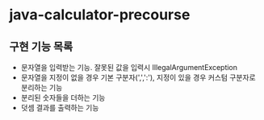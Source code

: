 # java-calculator-precourse

## 구현 기능 목록

- 문자열을 입력받는 기능. 잘못된 값을 입력시 IllegalArgumentException 
- 문자열을 지정이 없을 경우 기본 구분자(',',':'), 지정이 있을 경우 커스텀 구분자로 분리하는 기능
- 분리된 숫자들을 더하는 기능
- 덧셈 결과를 출력하는 기능 





